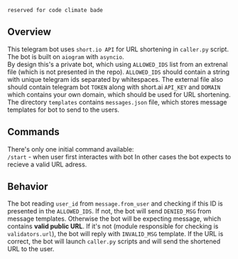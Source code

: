 `reserved for code climate bade`

## Overview
This telegram bot uses `short.io API` for URL shortening in `caller.py` script. The bot is built on `aiogram` with `asyncio`.<br>
By design this's a private bot, which using `ALLOWED_IDS` list from an extrenal file (which is not presented in the repo). `ALLOWED_IDS` should contain a string with unique telegram ids separated by whitespaces. The external file also should contain telegram bot `TOKEN` along with short.ai `API_KEY` and `DOMAIN` which contains your own domain, which should be used for URL shortening.<br>
The directory `templates` contains `messages.json` file, which stores message templates for bot to send to the users.

## Commands
There's only one initial command available:<br>
`/start` - when user first interactes with bot
In other cases the bot expects to recieve a valid URL adress.

## Behavior
The bot reading `user_id` from `message.from_user` and checking if this ID is presented in the `ALLOWED_IDS`. If not, the bot will send `DENIED_MSG` from message templates. Otherwise the bot will be expecting message, which contains **valid public URL**. If it's not (module responsible for checking is `validators.url`), the bot will reply with `INVALID_MSG` template. If the URL is correct, the bot will launch `caller.py` scripts and will send the shortened URL to the user.